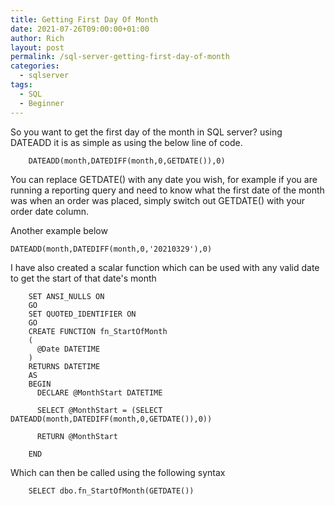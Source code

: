 ```yaml
---
title: Getting First Day Of Month
date: 2021-07-26T09:00:00+01:00
author: Rich
layout: post
permalink: /sql-server-getting-first-day-of-month
categories:
  - sqlserver
tags:
  - SQL
  - Beginner
---
```


So you want to get the first day of the month in SQL server? using DATEADD it is as simple as using the below line of code. 

<!--more-->

```
    DATEADD(month,DATEDIFF(month,0,GETDATE()),0)
```

You can replace GETDATE() with any date you wish, for example if you are running a reporting query and need to know what the first date of the month was when an order was placed, simply switch out GETDATE() with your order date column. 

Another example below 

```
DATEADD(month,DATEDIFF(month,0,'20210329'),0)
```

I have also created a scalar function which can be used with any valid date to get the start of that date's month

```
    SET ANSI_NULLS ON
    GO
    SET QUOTED_IDENTIFIER ON
    GO
    CREATE FUNCTION fn_StartOfMonth
    (
      @Date DATETIME
    )
    RETURNS DATETIME
    AS
    BEGIN
      DECLARE @MonthStart DATETIME

      SELECT @MonthStart = (SELECT DATEADD(month,DATEDIFF(month,0,GETDATE()),0))

      RETURN @MonthStart

    END
```

Which can then be called using the following syntax

```
    SELECT dbo.fn_StartOfMonth(GETDATE())
```